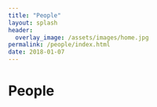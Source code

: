```yaml
---
title: "People"
layout: splash
header:
  overlay_image: /assets/images/home.jpg
permalink: /people/index.html
date: 2018-01-07
---
```


# People


